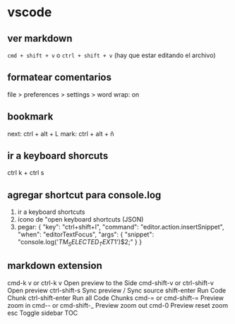 # vscode

## ver markdown

`cmd + shift + v` o `ctrl + shift + v`
(hay que estar editando el archivo)

## formatear comentarios

file > preferences > settings > word wrap: on

## bookmark

next: ctrl + alt + L
mark: ctrl + alt + ñ

## ir a keyboard shorcuts

ctrl k + ctrl s

## agregar shortcut para console.log

1. ir a keyboard shortcuts
2. ícono de "open keyboard shortcuts (JSON)
3. pegar:
   {
   "key": "ctrl+shift+l",
   "command": "editor.action.insertSnippet",
   "when": "editorTextFocus",
   "args": {
   "snippet": "console.log('${TM_SELECTED_TEXT}$1')$2;"
   }
   }

## markdown extension

cmd-k v or ctrl-k v Open preview to the Side
cmd-shift-v or ctrl-shift-v Open preview
ctrl-shift-s Sync preview / Sync source
shift-enter Run Code Chunk
ctrl-shift-enter Run all Code Chunks
cmd-= or cmd-shift-= Preview zoom in
cmd-- or cmd-shift-\_ Preview zoom out
cmd-0 Preview reset zoom
esc Toggle sidebar TOC
